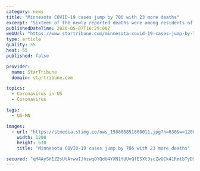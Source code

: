 ```yaml
---
category: news
title: "Minnesota COVID-19 cases jump by 786 with 23 more deaths"
excerpt: "Sixteen of the newly reported deaths were among residents of nursing homes and assisted living facilities. There have been 508 COVID-19 related deaths in Minnesota. Testing continues to ramp up, with 4,"
publishedDateTime: 2020-05-07T16:29:00Z
webUrl: "https://www.startribune.com/minnesota-covid-19-cases-jump-by-786-with-23-more-deaths/570276032/"
type: article
quality: 55
heat: 55
published: false

provider:
  name: StarTribune
  domain: startribune.com

topics:
  - Coronavirus in US
  - Coronavirus

tags:
  - US-MN

images:
  - url: "https://stmedia.stimg.co/ows_158886851868011.jpg?h=630&w=1200&fit=crop&bg=999&crop=faces"
    width: 1200
    height: 630
    title: "Minnesota COVID-19 cases jump by 786 with 23 more deaths"

secured: "qM4AySHEZ2sUtArwwIJhzwqOYQdU4YXN1YUUvQfE5Xt3scZwUCk41RmtbTyDSe+MUOsYPjD2l++D+80I5vo4Zn2I9HhzsYSXWoHwxKfO06l7rKOwygRLhu/5A9ANbX5pw2bG0w7D6NMUw/f5shTAnK8hbIVa+goDHmcofZ+lchujJc/bkHj4n+o+g917MLP5SdslKWoG4OzOv2GtUVQZI45N4mcJeKyGDI1w2BPX0/CxAGTixiPfuK30mCfwALLY+12PlXYjtlVQMlYYeS/0fJe5QAkL+1YtKpAJkC4WYYLbjaBIeCuj9uWSLnN0DfHxhCcmu7y1BF+ukng3KCQ5TE0vGenPbMoLNEwghPdfp7OaFz9mdVeN8XmDGhkbY2MBS46YOSpa1MauZJ6E1BtsoVprqbJV0ZTkaYQ04gb+Gk9TfYIo5qVKUEyfCkodrycLqDTD+kUlEfP0jxWKh2GoDTxn9zEot2U/5aiQNX15+08=;UYDP04o3EMmYp+NdqwWr3Q=="
---
```


